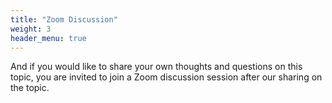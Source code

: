 ```yaml
---
title: "Zoom Discussion"
weight: 3
header_menu: true
---
```

And if you would like to share your own thoughts and questions on this topic, you are invited to join a Zoom discussion session after our sharing on the topic.